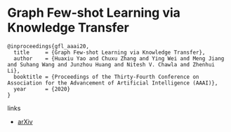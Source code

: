 # Graph Few-shot Learning via Knowledge Transfer

```
@inproceedings{gfl_aaai20,
  title     = {Graph Few-shot Learning via Knowledge Transfer},
  author    = {Huaxiu Yao and Chuxu Zhang and Ying Wei and Meng Jiang and Suhang Wang and Junzhou Huang and Nitesh V. Chawla and Zhenhui Li},
  booktitle = {Proceedings of the Thirty-Fourth Conference on Association for the Advancement of Artificial Intelligence (AAAI)},
  year      = {2020}
}
```

links
- [arXiv](https://arxiv.org/abs/1910.03053)
